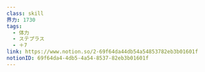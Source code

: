 ```yaml
---
class: skill
界力: 1730
tags:
  - 体力
  - ステプラス
  - ＋7
link: https://www.notion.so/2-69f64da44db54a54853782eb3b01601f
notionID: 69f64da4-4db5-4a54-8537-82eb3b01601f
---
```


